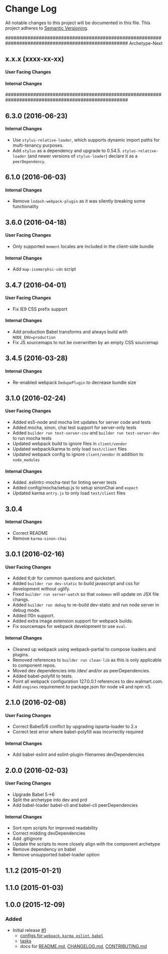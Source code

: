 # Change Log
All notable changes to this project will be documented in this file.
This project adheres to [Semantic Versioning](http://semver.org/).

####################################################################################################
                                          Archetype-Next

## x.x.x (xxxx-xx-xx)

#### User Facing Changes

#### Internal Changes

####################################################################################################

## 6.3.0 (2016-06-23)

#### Internal Changes

* Use `stylus-relative-loader`, which supports dynamic import paths for
  multi-tenancy purposes.
* Add `stylus` as a dependency and upgrade to 0.54.5. `stylus-relative-loader`
  (and newer versions of `stylus-loader`) declare it as a `peerDependency`.

## 6.1.0 (2016-06-03)

#### Internal Changes

* Remove `lodash-webpack-plugin` as it was silently breaking some functionality


## 3.6.0 (2016-04-18)

#### User Facing Changes

* Only supported `moment` locales are included in the client-side bundle

#### Internal Changes

* Add `map-isomorphic-cdn` script

## 3.4.7 (2016-04-01)

#### User Facing Changes

* Fix IE9 CSS prefix support

#### Internal Changes

* Add production Babel transforms and always build with `NODE_ENV=production`
* Fix JS sourcemaps to not be overwritten by an empty CSS sourcemap

## 3.4.5 (2016-03-28)

#### Internal Changes

* Re-enabled webpack `DedupePlugin` to decrease bundle size

## 3.1.0 (2016-02-24)

#### User Facing Changes

* Added es5-node and mocha lint updates for server code and tests
* Added mocha, sinon, chai test support for server-only tests
* Added `builder run test-server-cov` and `builder run test-server-dev` to run mocha tests
* Updated webpack build to ignore files in `client/vendor`
* Updated webpack/karma to only load `test/client` files
* Updated webpack config to ignore `client/vendor` in addition to `node_modules`

#### Internal Changes

* Added .eslintrc-mocha-test for linting server tests
* Added config/mocha/setup.js to setup sinonChai and `expect`
* Updated karma `entry.js` to only load `test/client` files

## 3.0.4

#### Internal Changes

* Correct README
* Remove `karma-sinon-chai`

## 3.0.1 (2016-02-16)

#### User Facing Changes

* Added tl;dr for common questions and quickstart.
* Added `builder run dev-static` to build javascript and css for development without uglify.
* Fixed `builder run server-watch` so that `nodemon` will update on JSX file changs.
* Added `builder run debug` to re-build dev-static and run node server in debug mode.
* Added l10n support.
* Added extra image extension support for webpack builds.
* Fix sourcemaps for webpack development to use `eval`.

#### Internal Changes

* Cleaned up webpack using webpack-partial to compose loaders and plugins.
* Removed references to `builder run clean-lib` as this is only applicable to component repos.
* Moved dev dependencies into /dev/ and/or as peerDependencies.
* Added babel-polyfill to tests.
* Point all webpack configuration 127.0.0.1 references to dev.walmart.com.
* Add `engines` requirement to package.json for node v4 and npm v3.

## 2.1.0 (2016-02-08)

#### User Facing Changes

* Correct Babel5/6 conflict by upgrading isparta-loader to 2.x
* Correct test error where babel-polyfill was incorrectly required

#### Internal Changes

* Add babel-eslint and eslint-plugin-filenames devDependencies

## 2.0.0 (2016-02-03)

#### User Facing Changes

* Upgrade Babel 5->6
* Split the archetype into dev and prd
* Add babel-loader babel-cli and babel-cli peerDependencies

#### Internal Changes

* Sort npm scripts for improved readability
* Correct midding devDependencies
* Add .gitignore
* Update the scripts to more closely align with the component archetype
* Remove dependency on babel
* Remove unsupported babel-loader option

## 1.1.2 (2015-01-21)

## 1.1.0 (2015-01-03)

## 1.0.0 (2015-12-09)

### Added
- Initial release [#1](https://gecgithub01.walmart.com/electrode/electrode-archetype-react-app/pull/1/)
    - [configs for `webpack`, `karma`, `eslint`, `babel`](config)
    - [tasks](README.md#tasks)
    - docs for [README.md](README.md), [CHANGELOG.md](CHANGELOG.md), [CONTRIBUTING.md](CONTRIBUTING.md)
